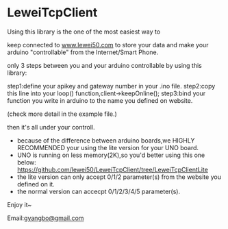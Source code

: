 LeweiTcpClient
==============
Using this library is the one of the most easiest way to 

keep connected to www.lewei50.com to store your data and make your arduino "controllable" from the Internet/Smart Phone.

only 3 steps between you and your arduino controllable by using this library:

step1:define your apikey and gateway number in your .ino file.
step2:copy this line into your loop() function,client->keepOnline();
step3:bind your function you write in arduino to the name you defined on website.

(check more detail in the example file.)

then it's all under your controll.

* because of the difference between arduino boards,we HIGHLY RECOMMENDED your using the lite version for your UNO board.
* UNO is running on less memory(2K),so you'd better using this one below:
https://github.com/lewei50/LeweiTcpClient/tree/LeweiTcpClientLite
* the lite version can only accept 0/1/2 parameter(s) from the website you defined on it.
* the normal version can accecpt 0/1/2/3/4/5 parameter(s).

Enjoy it~

Email:gyangbo@gmail.com
